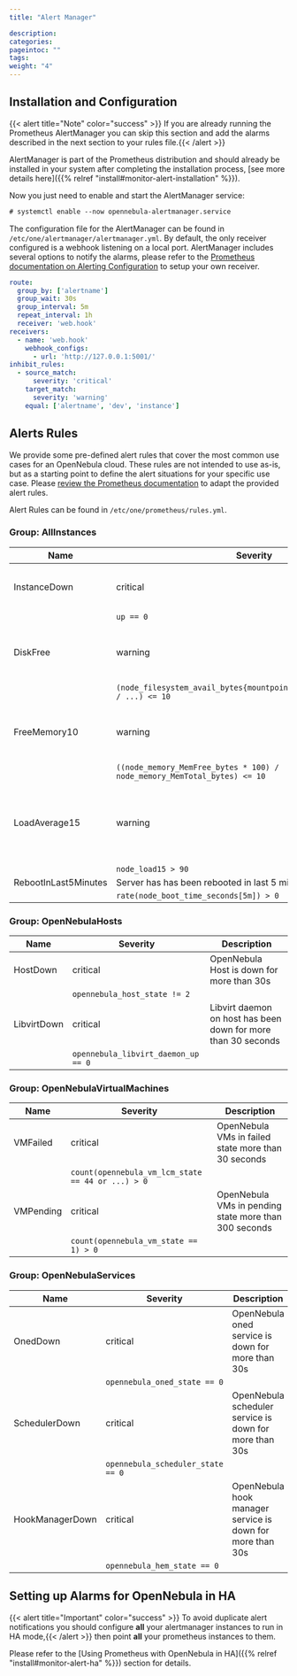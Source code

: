 ```yaml
---
title: "Alert Manager"

description:
categories:
pageintoc: ""
tags:
weight: "4"
---
```


<a id="monitor-alert-alarms"></a>

<!--# Alert Manager -->

## Installation and Configuration

{{< alert title="Note" color="success" >}}
If you are already running the Prometheus AlertManager you can skip this section and add the alarms described in the next section to your rules file.{{< /alert >}} 

AlertManager is part of the Prometheus distribution and should already be installed in your system after completing the installation process, [see more details here]({{% relref "install#monitor-alert-installation" %}}).

Now you just need to enable and start the AlertManager service:

```default
# systemctl enable --now opennebula-alertmanager.service
```

The configuration file for the AlertManager can be found in `/etc/one/alertmanager/alertmanager.yml`. By default, the only receiver configured is a webhook listening on a local port. AlertManager includes several options to notify the alarms, please refer to the [Prometheus documentation on Alerting Configuration](https://prometheus.io/docs/alerting/configuration/) to setup your own receiver.

```yaml
route:
  group_by: ['alertname']
  group_wait: 30s
  group_interval: 5m
  repeat_interval: 1h
  receiver: 'web.hook'
receivers:
  - name: 'web.hook'
    webhook_configs:
      - url: 'http://127.0.0.1:5001/'
inhibit_rules:
  - source_match:
      severity: 'critical'
    target_match:
      severity: 'warning'
    equal: ['alertname', 'dev', 'instance']
```

<a id="monitor-alert-rules"></a>

## Alerts Rules

We provide some pre-defined alert rules that cover the most common use cases for an OpenNebula cloud. These rules are not intended to use as-is, but as a starting point to define the alert situations for your specific use case.  Please [review the Prometheus documentation](https://prometheus.io/docs/prometheus/latest/configuration/alerting_rules/) to adapt the provided alert rules.

Alert Rules can be found in `/etc/one/prometheus/rules.yml`.

### Group: AllInstances

| Name                 | Severity                                                                     | Description                                                 |
|----------------------|------------------------------------------------------------------------------|-------------------------------------------------------------|
| InstanceDown         | critical                                                                     | Server is down for more than 30s                            |
|                      | `up == 0`                                                                    |                                                             |
| DiskFree             | warning                                                                      | Server has less than 10% of free space in rootfs            |
|                      | `(node_filesystem_avail_bytes{mountpoint="/",fstype!="rootfs"} / ...) <= 10` |                                                             |
| FreeMemory10         | warning                                                                      | Server has less than 10% of free memory                     |
|                      | `((node_memory_MemFree_bytes * 100) / node_memory_MemTotal_bytes) <= 10`     |                                                             |
| LoadAverage15        | warning                                                                      | Server has more that 90% of load average in last 15 minutes |
|                      | `node_load15 > 90`                                                           |                                                             |
| RebootInLast5Minutes | Server  has has been rebooted in last 5 minutes                              |                                                             |
|                      | `rate(node_boot_time_seconds[5m]) > 0`                                       |                                                             |

### Group: OpenNebulaHosts

| Name        | Severity                            | Description                                                   |
|-------------|-------------------------------------|---------------------------------------------------------------|
| HostDown    | critical                            | OpenNebula Host is down for more than 30s                     |
|             | `opennebula_host_state != 2`        |                                                               |
| LibvirtDown | critical                            | Libvirt daemon on host has been down for more than 30 seconds |
|             | `opennebula_libvirt_daemon_up == 0` |                                                               |

### Group: OpenNebulaVirtualMachines

| Name      | Severity                                          | Description                                           |
|-----------|---------------------------------------------------|-------------------------------------------------------|
| VMFailed  | critical                                          | OpenNebula VMs in failed state more than 30 seconds   |
|           | `count(opennebula_vm_lcm_state == 44 or ...) > 0` |                                                       |
| VMPending | critical                                          | OpenNebula VMs in pending state more than 300 seconds |
|           | `count(opennebula_vm_state == 1) > 0`             |                                                       |

### Group: OpenNebulaServices

| Name            | Severity                          | Description                                               |
|-----------------|-----------------------------------|-----------------------------------------------------------|
| OnedDown        | critical                          | OpenNebula oned service is down for more than 30s         |
|                 | `opennebula_oned_state == 0`      |                                                           |
| SchedulerDown   | critical                          | OpenNebula scheduler service is down for more than 30s    |
|                 | `opennebula_scheduler_state == 0` |                                                           |
| HookManagerDown | critical                          | OpenNebula hook manager service is down for more than 30s |
|                 | `opennebula_hem_state == 0`       |                                                           |

## Setting up Alarms for OpenNebula in HA

{{< alert title="Important" color="success" >}}
To avoid duplicate alert notifications you should configure **all** your alertmanager instances to run in HA mode,{{< /alert >}} 
then point **all** your prometheus instances to them.

Please refer to the [Using Prometheus with OpenNebula in HA]({{% relref "install#monitor-alert-ha" %}}) section for details.

